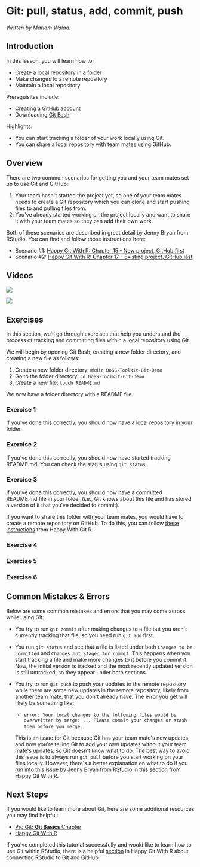 



# Git: pull, status, add, commit, push

*Written by Mariam Walaa.*

## Introduction

In this lesson, you will learn how to:

- Create a local repository in a folder
- Make changes to a remote repository
- Maintain a local repository

Prerequisites include:

- Creating a [GitHub account](https://github.com/join)
- Downloading [Git Bash](https://git-scm.com/downloads)

Highlights:

- You can start tracking a folder of your work locally using Git.
- You can share a local repository with team mates using GitHub.

## Overview

There are two common scenarios for getting you and your team mates set up to use Git and
GitHub:

1. Your team hasn't started the project yet, so one of your team mates needs to create a
Git repository which you can clone and start pushing files to and pulling files from.
2. You've already started working on the project locally and want to share it with your
team mates so they can add their own work.

Both of these scenarios are described in great detail by Jenny Bryan from RStudio. You can
find and follow those instructions here:

- Scenario #1: [Happy Git With R: Chapter 15 - New project, GitHub
first](https://happygitwithr.com/new-github-first.html#new-github-first)
- Scenario #2: [Happy Git With R: Chapter 17 - Existing project, GitHub
last](https://happygitwithr.com/existing-github-last.html#existing-github-last)

## Videos

![](https://youtu.be/aX5BqMkyt3s)

![](https://youtu.be/Afn1zzo0Uis)

## Exercises

In this section, we'll go through exercises that help you understand the process of
tracking and committing files within a local repository using Git.

We will begin by opening Git Bash, creating a new folder directory, and creating a new
file as follows:

1. Create a new folder directory: ``mkdir DoSS-Toolkit-Git-Demo``
2. Go to the folder directory: ``cd DoSS-Toolkit-Git-Demo``
3. Create a new file: ``touch README.md``

We now have a folder directory with a README file.

### Exercise 1

<!-- ```{r git-exercise-1, echo = FALSE} -->
<!-- question("We want to initialize the local repository. Which is the correct command?", -->
<!--          answer("git init", correct = TRUE), -->
<!--          answer("init"), -->
<!--          allow_retry = TRUE, -->
<!--          random_answer_order = TRUE) -->
<!-- ``` -->

If you've done this correctly, you should now have a local repository in your folder.

### Exercise 2

<!-- ```{r git-exercise-2, echo = FALSE} -->
<!-- question("We want to start tracking this file. Which is the correct command?", -->
<!--          answer("git add README.md", correct = TRUE), -->
<!--          answer("add README.md"), -->
<!--          answer("git add README"), -->
<!--          allow_retry = TRUE, -->
<!--          random_answer_order = TRUE) -->
<!-- ``` -->

If you've done this correctly, you should now have started tracking README.md. You can
check the status using `git status`.

### Exercise 3

<!-- ```{r git-exercise-3, echo = FALSE} -->
<!-- question(paste("We started tracking README.md and want to commit this file. ", -->
<!--                "Which is the correct command?"), -->
<!--          answer("git commit -m 'Add README.md to the local repository'", -->
<!--                 correct = TRUE), -->
<!--          answer("git commit 'Add README.md to the local repository' -m"), -->
<!--          answer("git 'Add README.md to the local repository' -m commit"), -->
<!--          allow_retry = TRUE, -->
<!--          random_answer_order = TRUE) -->
<!-- ``` -->

If you've done this correctly, you should now have a committed README.md file in your
folder (i.e., Git knows about this file and has stored a version of it that you've decided
to commit).

If you want to share this folder with your team mates, you would have to create a remote
repository on GitHub. To do this, you can follow [these
instructions](https://happygitwithr.com/existing-github-last.html#existing-github-last)
from Happy With Git R.

### Exercise 4

<!-- ```{r git-exercise-4, echo = FALSE} -->
<!-- order <- c("git add README.md", -->
<!--            "git commit -m 'add updated README.md'", -->
<!--            "git push") -->

<!-- question_rank(paste("We made changes to README.md _locally_ and we want to push ", -->
<!--                     "these changes. In which order should we run the commands?"), -->
<!--               answer(order, correct = TRUE), -->
<!--               answer(rev(order), correct = FALSE), -->
<!--               allow_retry = TRUE) -->
<!-- ``` -->

### Exercise 5

<!-- ```{r git-exercise-5, echo = FALSE} -->
<!-- question(paste("Someone made changes to README.me in the _remote_ repository and we ", -->
<!--                "want to pull those changes. Which is the correct command?"), -->
<!--          answer("git pull", correct = TRUE), -->
<!--          answer("git push"), -->
<!--          answer("git status")) -->
<!-- ``` -->

### Exercise 6

<!-- ```{r git-true-statements, echo = FALSE} -->
<!-- question("Which of these are true? Check all true statements.", -->
<!--           answer(paste("You can run `git status` before you run `git init` to see ", -->
<!--           "which files are already being tracked."),  -->
<!--           message = paste("Running `git status` before initializing the local Git ", -->
<!--           "repository will give you an error. A Git repository needs to be ", -->
<!--           "initialized first in order to check the status of it.")), -->
<!--           answer(paste("Once you initialize a Git repository within a folder, ", -->
<!--           "all files in that folder automatically become tracked."), -->
<!--           message = paste("Initializing a Git repository within a folder does ", -->
<!--                           "not tell Git which files in that folder to track.")), -->
<!--           answer(paste("When a file is committed, the file becomes shared", -->
<!--                        "with everyone who has access to the remote repository."), -->
<!--                  message = paste("A file is committed to the _local_ Git repository ", -->
<!--                                  "and not the remote Git repository.")), -->
<!--           answer(paste("Running `git push` pushes all committed files to the ", -->
<!--                        "remote repository which can be accessed by others."), -->
<!--                  correct = TRUE), -->
<!--           answer(paste("Running `git pull` pulls all new files from the remote ", -->
<!--                        "repository to your local repository."), correct = TRUE), -->
<!--           allow_retry = TRUE, -->
<!--           random_answer_order = TRUE) -->
<!-- ``` -->

## Common Mistakes & Errors

Below are some common mistakes and errors that you may come across while using Git:

- You try to run `git commit` after making changes to a file but you aren't currently
tracking that file, so you need run `git add` first.

- You run `git status` and see that a file is listed under both `Changes to be committed` 
and `Changes not staged for commit`. This happens when you start tracking a file and make
more changes to it before you commit it. Now, the initial version is tracked and the most 
recently updated version is still untracked, so they appear under both sections.

- You try to run `git push` to push your updates to the remote repository while there are
some new updates in the remote repository, likely from another team mate, that you don't
already have. The error you get will likely be something like:
  + `error: Your local changes to the following files would be overwritten by merge: ...
  Please commit your changes or stash them before you merge.`.
  
  This is an issue for Git because Git has your team mate's new updates, and now you're
  telling Git to add your own updates without your team mate's updates, so Git doesn't
  know what to do. The best way to avoid this issue is to always run `git pull` before you
  start working on your files locally. However, there's a better explanation on what to do
  if you run into this issue by Jenny Bryan from RStudio in [this
  section](https://happygitwithr.com/pull-tricky.html) from Happy Git With R.

## Next Steps

If you would like to learn more about Git, here are some additional resources you may find
helpful:

- [Pro Git: **Git Basics** Chapter](https://git-scm.com/book/en/v2)
- [Happy Git With R](https://happygitwithr.com/)

If you've completed this tutorial successfully and would like to learn how to use Git
within RStudio, there is a helpful
[section](https://happygitwithr.com/rstudio-git-github.html) in Happy Git With R about
connecting RStudio to Git and GitHub.













